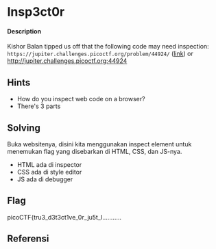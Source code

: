 # Insp3ct0r
#### Description

Kishor Balan tipped us off that the following code may need inspection: `https://jupiter.challenges.picoctf.org/problem/44924/` ([link](https://jupiter.challenges.picoctf.org/problem/44924/)) or http://jupiter.challenges.picoctf.org:44924
## Hints
- How do you inspect web code on a browser?
- There's 3 parts
## Solving
Buka websitenya, disini kita menggunakan inspect element untuk menemukan flag yang disebarkan di HTML, CSS, dan JS-nya.
- HTML ada di inspector
- CSS ada di style editor
- JS ada di debugger
## Flag
picoCTF{tru3_d3t3ct1ve_0r_ju5t_l...........
## Referensi
